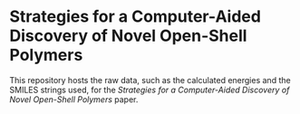 # Strategies for a Computer-Aided Discovery of Novel Open-Shell Polymers

This repository hosts the raw data, such as the calculated energies and the SMILES strings used, for the *Strategies for a Computer-Aided Discovery of Novel Open-Shell Polymers* paper.
